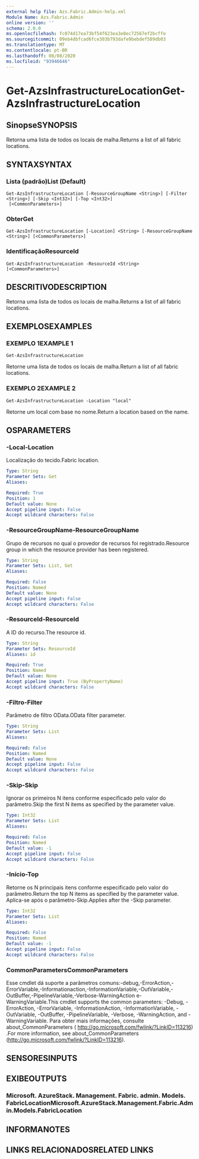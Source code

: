```yaml
---
external help file: Azs.Fabric.Admin-help.xml
Module Name: Azs.Fabric.Admin
online version: ''
schema: 2.0.0
ms.openlocfilehash: fc074d17ea73bf54f623ea3e8ec72567ef2bcffe
ms.sourcegitcommit: 09eb4dbfcad6fce303b793dafe9bebdef589db03
ms.translationtype: MT
ms.contentlocale: pt-BR
ms.lasthandoff: 08/08/2020
ms.locfileid: "93946646"
---
```

# <span data-ttu-id="3f5df-101">Get-AzsInfrastructureLocation</span><span class="sxs-lookup"><span data-stu-id="3f5df-101">Get-AzsInfrastructureLocation</span></span>

## <span data-ttu-id="3f5df-102">Sinopse</span><span class="sxs-lookup"><span data-stu-id="3f5df-102">SYNOPSIS</span></span>
<span data-ttu-id="3f5df-103">Retorna uma lista de todos os locais de malha.</span><span class="sxs-lookup"><span data-stu-id="3f5df-103">Returns a list of all fabric locations.</span></span>

## <span data-ttu-id="3f5df-104">SYNTAX</span><span class="sxs-lookup"><span data-stu-id="3f5df-104">SYNTAX</span></span>

### <span data-ttu-id="3f5df-105">Lista (padrão)</span><span class="sxs-lookup"><span data-stu-id="3f5df-105">List (Default)</span></span>
```
Get-AzsInfrastructureLocation [-ResourceGroupName <String>] [-Filter <String>] [-Skip <Int32>] [-Top <Int32>]
 [<CommonParameters>]
```

### <span data-ttu-id="3f5df-106">Obter</span><span class="sxs-lookup"><span data-stu-id="3f5df-106">Get</span></span>
```
Get-AzsInfrastructureLocation [-Location] <String> [-ResourceGroupName <String>] [<CommonParameters>]
```

### <span data-ttu-id="3f5df-107">Identificação</span><span class="sxs-lookup"><span data-stu-id="3f5df-107">ResourceId</span></span>
```
Get-AzsInfrastructureLocation -ResourceId <String> [<CommonParameters>]
```

## <span data-ttu-id="3f5df-108">DESCRITIVO</span><span class="sxs-lookup"><span data-stu-id="3f5df-108">DESCRIPTION</span></span>
<span data-ttu-id="3f5df-109">Retorna uma lista de todos os locais de malha.</span><span class="sxs-lookup"><span data-stu-id="3f5df-109">Returns a list of all fabric locations.</span></span>

## <span data-ttu-id="3f5df-110">EXEMPLOS</span><span class="sxs-lookup"><span data-stu-id="3f5df-110">EXAMPLES</span></span>

### <span data-ttu-id="3f5df-111">EXEMPLO 1</span><span class="sxs-lookup"><span data-stu-id="3f5df-111">EXAMPLE 1</span></span>
```
Get-AzsInfrastructureLocation
```

<span data-ttu-id="3f5df-112">Retorne uma lista de todos os locais de malha.</span><span class="sxs-lookup"><span data-stu-id="3f5df-112">Return a list of all fabric locations.</span></span>

### <span data-ttu-id="3f5df-113">EXEMPLO 2</span><span class="sxs-lookup"><span data-stu-id="3f5df-113">EXAMPLE 2</span></span>
```
Get-AzsInfrastructureLocation -Location "local"
```

<span data-ttu-id="3f5df-114">Retorne um local com base no nome.</span><span class="sxs-lookup"><span data-stu-id="3f5df-114">Return a location based on the name.</span></span>

## <span data-ttu-id="3f5df-115">OS</span><span class="sxs-lookup"><span data-stu-id="3f5df-115">PARAMETERS</span></span>

### <span data-ttu-id="3f5df-116">-Local</span><span class="sxs-lookup"><span data-stu-id="3f5df-116">-Location</span></span>
<span data-ttu-id="3f5df-117">Localização do tecido.</span><span class="sxs-lookup"><span data-stu-id="3f5df-117">Fabric location.</span></span>

```yaml
Type: String
Parameter Sets: Get
Aliases:

Required: True
Position: 1
Default value: None
Accept pipeline input: False
Accept wildcard characters: False
```

### <span data-ttu-id="3f5df-118">-ResourceGroupName</span><span class="sxs-lookup"><span data-stu-id="3f5df-118">-ResourceGroupName</span></span>
<span data-ttu-id="3f5df-119">Grupo de recursos no qual o provedor de recursos foi registrado.</span><span class="sxs-lookup"><span data-stu-id="3f5df-119">Resource group in which the resource provider has been registered.</span></span>

```yaml
Type: String
Parameter Sets: List, Get
Aliases:

Required: False
Position: Named
Default value: None
Accept pipeline input: False
Accept wildcard characters: False
```

### <span data-ttu-id="3f5df-120">-ResourceId</span><span class="sxs-lookup"><span data-stu-id="3f5df-120">-ResourceId</span></span>
<span data-ttu-id="3f5df-121">A ID do recurso.</span><span class="sxs-lookup"><span data-stu-id="3f5df-121">The resource id.</span></span>

```yaml
Type: String
Parameter Sets: ResourceId
Aliases: id

Required: True
Position: Named
Default value: None
Accept pipeline input: True (ByPropertyName)
Accept wildcard characters: False
```

### <span data-ttu-id="3f5df-122">-Filtro</span><span class="sxs-lookup"><span data-stu-id="3f5df-122">-Filter</span></span>
<span data-ttu-id="3f5df-123">Parâmetro de filtro OData.</span><span class="sxs-lookup"><span data-stu-id="3f5df-123">OData filter parameter.</span></span>

```yaml
Type: String
Parameter Sets: List
Aliases:

Required: False
Position: Named
Default value: None
Accept pipeline input: False
Accept wildcard characters: False
```

### <span data-ttu-id="3f5df-124">-Skip</span><span class="sxs-lookup"><span data-stu-id="3f5df-124">-Skip</span></span>
<span data-ttu-id="3f5df-125">Ignorar os primeiros N itens conforme especificado pelo valor do parâmetro.</span><span class="sxs-lookup"><span data-stu-id="3f5df-125">Skip the first N items as specified by the parameter value.</span></span>

```yaml
Type: Int32
Parameter Sets: List
Aliases:

Required: False
Position: Named
Default value: -1
Accept pipeline input: False
Accept wildcard characters: False
```

### <span data-ttu-id="3f5df-126">-Início</span><span class="sxs-lookup"><span data-stu-id="3f5df-126">-Top</span></span>
<span data-ttu-id="3f5df-127">Retorne os N principais itens conforme especificado pelo valor do parâmetro.</span><span class="sxs-lookup"><span data-stu-id="3f5df-127">Return the top N items as specified by the parameter value.</span></span>
<span data-ttu-id="3f5df-128">Aplica-se após o parâmetro-Skip.</span><span class="sxs-lookup"><span data-stu-id="3f5df-128">Applies after the -Skip parameter.</span></span>

```yaml
Type: Int32
Parameter Sets: List
Aliases:

Required: False
Position: Named
Default value: -1
Accept pipeline input: False
Accept wildcard characters: False
```

### <span data-ttu-id="3f5df-129">CommonParameters</span><span class="sxs-lookup"><span data-stu-id="3f5df-129">CommonParameters</span></span>
<span data-ttu-id="3f5df-130">Esse cmdlet dá suporte a parâmetros comuns:-debug,-ErrorAction,-ErrorVariable,-Informationaction,-InformationVariable,-OutVariable,-OutBuffer,-PipelineVariable,-Verbose-WarningAction e-WarningVariable.</span><span class="sxs-lookup"><span data-stu-id="3f5df-130">This cmdlet supports the common parameters: -Debug, -ErrorAction, -ErrorVariable, -InformationAction, -InformationVariable, -OutVariable, -OutBuffer, -PipelineVariable, -Verbose, -WarningAction, and -WarningVariable.</span></span> <span data-ttu-id="3f5df-131">Para obter mais informações, consulte about_CommonParameters ( http://go.microsoft.com/fwlink/?LinkID=113216) .</span><span class="sxs-lookup"><span data-stu-id="3f5df-131">For more information, see about_CommonParameters (http://go.microsoft.com/fwlink/?LinkID=113216).</span></span>

## <span data-ttu-id="3f5df-132">SENSORES</span><span class="sxs-lookup"><span data-stu-id="3f5df-132">INPUTS</span></span>

## <span data-ttu-id="3f5df-133">EXIBE</span><span class="sxs-lookup"><span data-stu-id="3f5df-133">OUTPUTS</span></span>

### <span data-ttu-id="3f5df-134">Microsoft. AzureStack. Management. Fabric. admin. Models. FabricLocation</span><span class="sxs-lookup"><span data-stu-id="3f5df-134">Microsoft.AzureStack.Management.Fabric.Admin.Models.FabricLocation</span></span>

## <span data-ttu-id="3f5df-135">INFORMA</span><span class="sxs-lookup"><span data-stu-id="3f5df-135">NOTES</span></span>

## <span data-ttu-id="3f5df-136">LINKS RELACIONADOS</span><span class="sxs-lookup"><span data-stu-id="3f5df-136">RELATED LINKS</span></span>
